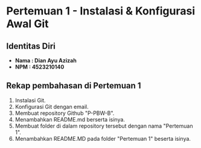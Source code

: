 # Pertemuan 1 - Instalasi & Konfigurasi Awal Git 

## Identitas Diri
- **Nama : Dian Ayu Azizah**
- **NPM : 4523210140**

## Rekap pembahasan di Pertemuan 1
1. Instalasi Git.
2. Konfigurasi Git dengan email.
3. Membuat repository Github "P-PBW-B".
4. Menambahkan README.md berserta isinya.
5. Membuat folder di dalam repository tersebut dengan nama "Pertemuan 1".
6. Menambahkan README.MD pada folder "Pertemuan 1" beserta isinya.
